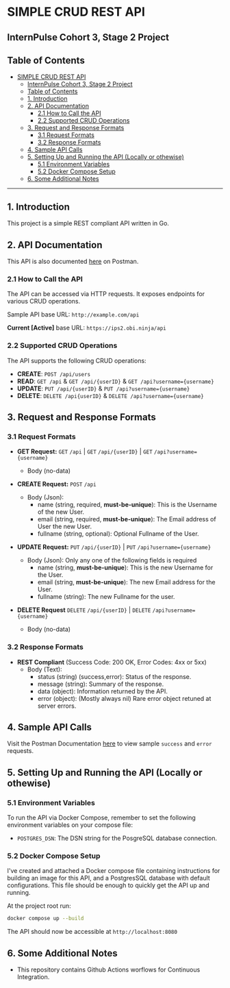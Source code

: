 # SIMPLE CRUD REST API
## InternPulse Cohort 3, Stage 2 Project

## Table of Contents

- [SIMPLE CRUD REST API](#simple-crud-rest-api)
  - [InternPulse Cohort 3, Stage 2 Project](#internpulse-cohort-3-stage-2-project)
  - [Table of Contents](#table-of-contents)
  - [1. Introduction](#1-introduction)
  - [2. API Documentation](#2-api-documentation)
    - [2.1 How to Call the API](#21-how-to-call-the-api)
    - [2.2 Supported CRUD Operations](#22-supported-crud-operations)
  - [3. Request and Response Formats](#3-request-and-response-formats)
    - [3.1 Request Formats](#31-request-formats)
    - [3.2 Response Formats](#32-response-formats)
  - [4. Sample API Calls](#4-sample-api-calls)
  - [5. Setting Up and Running the API (Locally or othewise)](#5-setting-up-and-running-the-api-locally-or-othewise)
    - [5.1 Environment Variables](#51-environment-variables)
    - [5.2 Docker Compose Setup](#52-docker-compose-setup)
  - [6. Some Additional Notes](#6-some-additional-notes)

---

## 1. Introduction

This project is a simple REST compliant API written in Go.

## 2. API Documentation

This API is also documented [here](https://documenter.getpostman.com/view/29936566/2sA3XV9KXa) on Postman.

### 2.1 How to Call the API

The API can be accessed via HTTP requests. It exposes endpoints for various CRUD operations.

Sample API base URL: `http://example.com/api`

**Current [Active]** base URL: `https://ips2.obi.ninja/api`

### 2.2 Supported CRUD Operations

The API supports the following CRUD operations:

- **CREATE**: `POST /api/users`
- **READ**: `GET /api` & `GET /api/{userID}` & `GET /api?username={username}`
- **UPDATE**: `PUT /api/{userID}` & `PUT /api?username={username}`
- **DELETE**: `DELETE /api{userID}` & `DELETE /api?username={username}`

## 3. Request and Response Formats

### 3.1 Request Formats

- **GET Request:** `GET` `/api` | `GET` `/api/{userID}` | `GET` `/api?username={username}`
  - Body (no-data)
  
- **CREATE Request:** `POST` `/api`
  - Body (Json):
    - name (string, required, **must-be-unique**): This is the Username of the new User.
    - email (string, required, **must-be-unique**): The Email address of User the new User.
    - fullname (string, optional): Optional Fullname of the User.
    
- **UPDATE Request:** `PUT` `/api/{userID}` | `PUT` `/api?username={username}`
  - Body (Json): Only any one of the following fields is required
    - name (string, **must-be-unique**): This is the new Username for the User.
    - email (string, **must-be-unique**): The new Email address for the User.
    - fullname (string): The new Fullname for the user.

- **DELETE Request** `DELETE` `/api/{userID}` | `DELETE` `/api?username={username}`
  - Body (no-data)

### 3.2 Response Formats

- **REST Compliant** (Success Code: 200 OK, Error Codes: 4xx or 5xx)
  - Body (Text):
    - status (string) (success,error): Status of the response.
    - message (string): Summary of the response.
    - data (object): Information returned by the API.
    - error (object): (Mostly always nil) Rare error object retuned at server errors.

## 4. Sample API Calls

Visit the Postman Documentation [here](https://documenter.getpostman.com/view/29936566/2sA3XV9KXa) to view sample `success` and `error` requests.

## 5. Setting Up and Running the API (Locally or othewise)

### 5.1 Environment Variables

To run the API via Docker Compose, remember to set the following environment variables on your compose file:

- `POSTGRES_DSN`: The DSN string for the PosgreSQL database connection.

### 5.2 Docker Compose Setup

I've created and attached a Docker compose file containing instructions for building an image for this API, and a PostgresSQL database with default configurations. This file should be enough to quickly get the API up and running.

At the project root run:
   
```sh
docker compose up --build
```

The API should now be accessible at `http://localhost:8080`


## 6. Some Additional Notes

- This repository contains Github Actions worflows for Continuous Integration.
